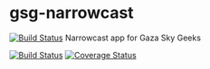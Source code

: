 # gsg-narrowcast
[![Build Status](https://travis-ci.org/FarahZaqout/gsg-narrowcast.svg?branch=master)](https://travis-ci.org/FarahZaqout/gsg-narrowcast)
Narrowcast app for Gaza Sky Geeks


[![Build Status](https://travis-ci.org/FarahZaqout/gsg-narrowcast.svg?branch=master)](https://travis-ci.org/FarahZaqout/gsg-narrowcast)
[![Coverage Status](https://coveralls.io/repos/github/FarahZaqout/gsg-narrowcast/badge.svg?branch=master)](https://coveralls.io/github/FarahZaqout/gsg-narrowcast?branch=master)

